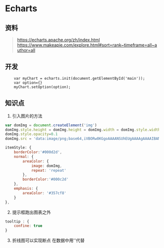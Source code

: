 # Echarts
## 资料
 >  https://echarts.apache.org/zh/index.html
 >  https://www.makeapie.com/explore.html#sort=rank~timeframe=all~author=all
## 开发
```
    var myChart = echarts.init(document.getElementById('main'));
    var option={}
    myChart.setOption(option);
```
## 知识点
1. 引入图片的方法
```javascript
var domImg = document.createElement('img')
domImg.style.height = domImg.height = domImg.width = domImg.style.width = '8px'
domImg.style.opacity=0.1
domImg.src = 'data:image/png;base64,iVBORw0KGgoAAAANSUhEUgAAAAgAAAAIBAMAAAA2IaO4AAAABGdBTUEAALGPC/xhBQAAAAFzUkdCAK7OHOkAAAASUExURQgcajHk/SKeySrB5Bx/shNTk3XNSEwAAAAGdFJOU4yMjIyMjE9afYoAAAAJcEhZcwAAAEgAAABIAEbJaz4AAAAlSURBVAjXY2AAA0UhBgYWQUEHBiZBQQMQS4GBwVAYKMEaAFEAACK5Ac0MBL09AAAAAElFTkSuQmCC'

itemStyle: {
    borderColor:'#000d2d',
    normal: {
        areaColor: {
            image: domImg,
            repeat: 'repeat'
        },
        borderColor:'#000c2d'
    },
    emphasis: {
        areaColor: '#357cf8' 
    }
},
```
2. 提示框跑出图表之外
```javascript
tooltip : {
    confine: true
}
```


3. 折线图可以实现断点
在数据中用''代替

